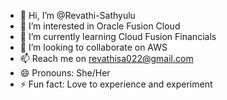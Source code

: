 - 👋 Hi, I’m @Revathi-Sathyulu
- 👀 I’m interested in Oracle Fusion Cloud
- 🌱 I’m currently learning Cloud Fusion Financials
- 💞️ I’m looking to collaborate on AWS
- 📫 Reach me on revathisa022@gmail.com
- 😄 Pronouns: She/Her
- ⚡ Fun fact: Love to experience and experiment

<!---
Revathi-Sathyulu/Revathi-Sathyulu is a ✨ special ✨ repository because its `README.md` (this file) appears on your GitHub profile.
You can click the Preview link to take a look at your changes.
--->
